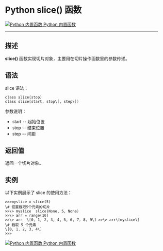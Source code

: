 Python slice() 函数
=================

 [![Python 内置函数](../images/up.gif) Python 内置函数](python-built-in-functions.html)

* * *

描述
--

**slice()** 函数实现切片对象，主要用在切片操作函数里的参数传递。

语法
--

slice 语法：
```
class slice(stop)
class slice(start, stop\[, step\])
```
参数说明：

*   start -- 起始位置
*   stop -- 结束位置
*   step -- 间距

返回值
---

返回一个切片对象。

实例
--

以下实例展示了 slice 的使用方法：
```
>>>myslice = slice(5)
\# 设置截取5个元素的切片 
>>\> myslice  slice(None, 5, None) 
>>\> arr = range(10) 
>>\> arr  \[0, 1, 2, 3, 4, 5, 6, 7, 8, 9\] >>\> arr\[myslice\]  
\# 截取 5 个元素 
\[0, 1, 2, 3, 4\] 
>>>
```
 [![Python 内置函数](../images/up.gif) Python 内置函数](python-built-in-functions.html)